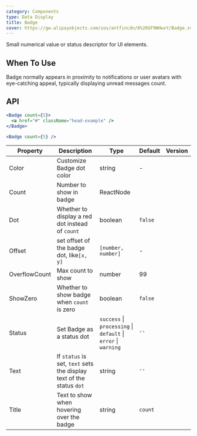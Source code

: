 ```yaml
---
category: Components
type: Data Display
title: Badge
cover: https://gw.alipayobjects.com/zos/antfincdn/6%26GF9WHwvY/Badge.svg
---
```


Small numerical value or status descriptor for UI elements.

## When To Use

Badge normally appears in proximity to notifications or user avatars with eye-catching appeal, typically displaying unread messages count.

## API

```jsx
<Badge count={5}>
  <a href="#" className="head-example" />
</Badge>
```

```jsx
<Badge count={5} />
```

| Property | Description | Type | Default | Version |
| --- | --- | --- | --- | --- |
| Color | Customize Badge dot color | string | - |  |
| Count | Number to show in badge | ReactNode |  |  |
| Dot | Whether to display a red dot instead of `count` | boolean | `false` |  |
| Offset | set offset of the badge dot, like`[x, y]` | `[number, number]` | - |  |
| OverflowCount | Max count to show | number | 99 |  |
| ShowZero | Whether to show badge when `count` is zero | boolean | `false` |  |
| Status | Set Badge as a status dot | `success` \| `processing` \| `default` \| `error` \| `warning` | `''` |  |
| Text | If `status` is set, `text` sets the display text of the status `dot` | string | `''` |  |
| Title | Text to show when hovering over the badge | string | `count` |  |
